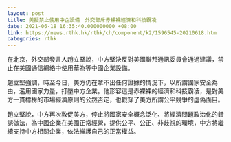 ```yaml
---
layout: post
title: 美擬禁止使用中企設備　外交部斥赤裸裸經濟和科技霸凌
date: 2021-06-18 16:35:40.000000000 +08:00
link: https://news.rthk.hk/rthk/ch/component/k2/1596545-20210618.htm
categories: rthk
---
```


在北京，外交部發言人趙立堅說，中方堅決反對美國聯邦通訊委員會通過建議，禁止在美國通信網絡中使用華為等中國企業設備。

趙立堅強調，時至今日，美方仍在拿不出任何證據的情況下，以所謂國家安全為由，濫用國家力量，打壓中方企業。他形容這是赤裸裸的經濟和科技霸凌，是對美方一貫標榜的市場經濟原則的公然否定，也戳穿了美方所謂公平競爭的虛偽面目。

趙立堅說，中方再次敦促美方，停止將國家安全概念泛化、將經濟問題政治化的錯誤做法，為中國企業在美國正常經營，提供公平、公正、非歧視的環境，中方將繼續支持中方相關企業，依法維護自己的正當權益。
